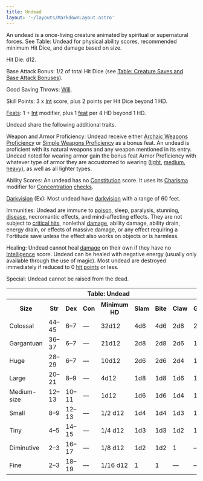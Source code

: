 ```yaml
---
title: Undead
layout: '~/layouts/MarkdownLayout.astro'
---
```

An undead is a once-living creature animated by spiritual or supernatural
forces. See Table: Undead for physical ability scores, recommended minimum Hit
Dice, and damage based on size.

Hit Die: d12.

Base Attack Bonus: 1/2 of total Hit Dice (see [Table: Creature Saves and Base Attack Bonuses](/modern.d20.srd/combat)).

Good Saving Throws: [Will](/modern.d20.srd/basics/saving.throws).

Skill Points: 3 x [Int](/modern.d20.srd/basics/ability.scores) score, plus 2
points per Hit Dice beyond 1 HD.

[Feats](/modern.d20.srd/feats): 1 +
[Int](/modern.d20.srd/basics/ability.scores) modifier, plus 1
[feat](/modern.d20.srd/feats) per 4 HD beyond 1 HD.

Undead share the following additional traits.

Weapon and Armor Proficiency: Undead receive either [Archaic Weapons Proficiency](/modern.d20.srd/feats/archaic.weapons.proficiency) or [Simple Weapons Proficiency](/modern.d20.srd/feats/simple.weapons.proficiency) as a
bonus feat. An undead is proficient with its natural weapons and any weapon
mentioned in its entry. Undead noted for wearing armor gain the bonus feat
Armor Proficiency with whatever type of armor they are accustomed to wearing
([light](/modern.d20.srd/feats/armor.proficiency.light),
[medium](/modern.d20.srd/feats/armor.proficiency.medium),
[heavy](/modern.d20.srd/feats/armor.proficiency.heavy)), as well as all
lighter types.

Ability Scores: An undead has no
[Constitution](/modern.d20.srd/basics/ability.scores) score. It uses its
[Charisma](/modern.d20.srd/basics/ability.scores) modifier for
[Concentration](/modern.d20.srd/skills/concentration)
[checks](/modern.d20.srd/skills/skill.basics).

[Darkvision](/modern.d20.srd/special.abilities/darkvision) (Ex): Most undead
have [darkvision](/modern.d20.srd/special.abilities/darkvision) with a range
of 60 feet.

Immunities: Undead are immune to
[poison](/modern.d20.srd/environment.hazards/poison), sleep, paralysis,
stunning, [disease](/modern.d20.srd/environment.hazards/disease), necromantic
effects, and mind-affecting effects. They are not subject to [critical hits](/modern.d20.srd/combat/critical.hits), nonlethal
[damage](/modern.d20.srd/combat/damage), ability damage, ability drain, energy
drain, or effects of massive damage, or any effect requiring a Fortitude save
unless the effect also works on objects or is harmless.

Healing: Undead cannot heal [damage](/modern.d20.srd/combat/damage) on their
own if they have no [Intelligence](/modern.d20.srd/basics/ability.scores)
score. Undead can be healed with negative energy (usually only available
through the use of magic). Most undead are destroyed immediately if reduced to
0 [hit points](/modern.d20.srd/combat/hit.points) or less.

Special: Undead cannot be raised from the dead.


<table> <th colspan="9"> Table: Undead</th> <tr><th> Size</th><th> Str</th><th> Dex</th><th> Con</th><th> Minimum HD</th><th> Slam</th><th> Bite</th><th> Claw</th><th> Gore </th></tr> <tr><td> Colossal</td><td> 44–45</td><td> 6–7</td><td> —</td><td> 32d12</td><td> 4d6</td><td> 4d6</td><td> 2d8</td><td> 2d6 </td></tr> <tr class="shaded"><td> Gargantuan</td><td> 36–37</td><td> 6–7</td><td> —</td><td> 21d12</td><td> 2d8</td><td> 2d8</td><td> 2d6</td><td> 1d8 </td></tr> <tr><td> Huge</td><td> 28–29</td><td> 6–7</td><td> —</td><td> 10d12</td><td> 2d6</td><td> 2d6</td><td> 2d4</td><td> 1d6 </td></tr> <tr class="shaded"><td> Large</td><td> 20–21</td><td> 8–9</td><td> —</td><td> 4d12</td><td> 1d8</td><td> 1d8</td><td> 1d6</td><td> 1d4 </td></tr> <tr><td> Medium-size</td><td> 12–13</td><td> 10–11</td><td> —</td><td> 1d12</td><td> 1d6</td><td> 1d6</td><td> 1d4</td><td> 1d3 </td></tr> <tr class="shaded"><td> Small</td><td> 8–9</td><td> 12–13</td><td> —</td><td> 1/2 d12</td><td> 1d4</td><td> 1d4</td><td> 1d3</td><td> 1d2 </td></tr> <tr><td> Tiny</td><td> 4–5</td><td> 14–15</td><td> —</td><td> 1/4 d12</td><td> 1d3</td><td> 1d3</td><td> 1d2</td><td> 1 </td></tr> <tr class="shaded"><td> Diminutive</td><td> 2–3</td><td> 16–17</td><td> —</td><td> 1/8 d12</td><td> 1d2</td><td> 1d2</td><td> 1</td><td> — </td></tr> <tr><td> Fine</td><td> 2–3</td><td> 18–19</td><td> —</td><td> 1/16 d12</td><td> 1</td><td> 1</td><td> —</td><td> — </td></tr></table>



